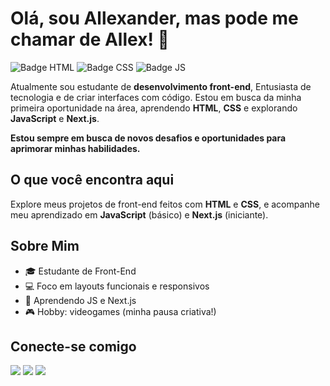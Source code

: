 # Olá, sou Allexander, mas pode me chamar de Allex! 👋

![Badge HTML](https://img.shields.io/badge/HTML-5-orange) ![Badge CSS](https://img.shields.io/badge/CSS-3-blue) ![Badge JS](https://img.shields.io/badge/JavaScript-Learning-yellow)

Atualmente sou estudante de **desenvolvimento front-end**, Entusiasta de tecnologia e de criar interfaces com código. Estou em busca da minha primeira oportunidade na área, aprendendo **HTML**, **CSS** e explorando **JavaScript** e **Next.js**.

**Estou sempre em busca de novos desafios e oportunidades para aprimorar minhas habilidades.**

## O que você encontra aqui
Explore meus projetos de front-end feitos com **HTML** e **CSS**, e acompanhe meu aprendizado em **JavaScript** (básico) e **Next.js** (iniciante).

## Sobre Mim
- 🎓 Estudante de Front-End
- 💻 Foco em layouts funcionais e responsivos
- 🌱 Aprendendo JS e Next.js
- 🎮 Hobby: videogames (minha pausa criativa!)

## Conecte-se comigo
<div>
  <a href="https://www.instagram.com/alle.x94/" target="_blank"><img src="https://img.shields.io/badge/-Instagram-%23E4405F?style=for-the-badge&logo=instagram&logoColor=white"></a>
  <a href="https://www.linkedin.com/in/allex-martins" target="_blank"><img src="https://img.shields.io/badge/-LinkedIn-%230077B5?style=for-the-badge&logo=linkedin&logoColor=white"></a>
  <a href="mailto:Allex_martins@protonmail.com"><img src="https://img.shields.io/badge/ProtonMail-8B89CC?style=for-the-badge&logo=protonmail&logoColor=white"></a>
</div>
